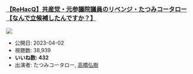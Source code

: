 ### [【ReHacQ】共産党・元参議院議員のリベンジ・たつみコータロー【なんで立候補したんですか？】](https://www.youtube.com/watch?v=s89jqY7fAyk)
[![](https://img.youtube.com/vi/s89jqY7fAyk/sddefault.jpg)](https://www.youtube.com/watch?v=s89jqY7fAyk)
-   公開日: 2023-04-02
-   視聴数: 38,939
-   **いいね数: 432**
-   出演者: たつみコータロー, [高橋弘樹](/rehacq_fan/people/高橋弘樹 "wikilink")
